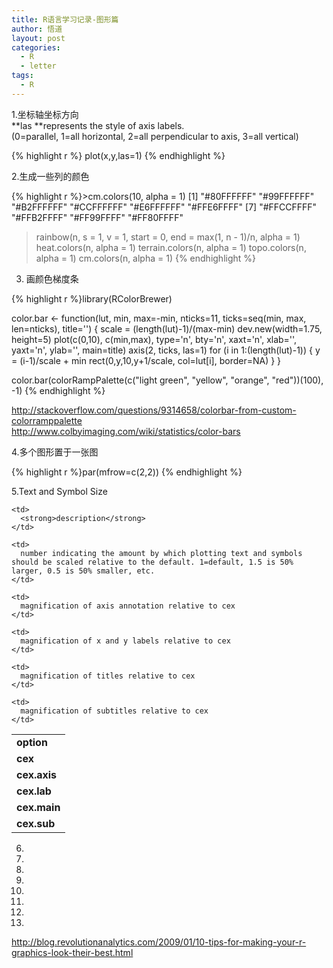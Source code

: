 ```yaml
---
title: R语言学习记录-图形篇
author: 悟道
layout: post
categories:
  - R
  - letter
tags:
  - R
---
```


1.坐标轴坐标方向  
**las **represents the style of axis labels.  
(0=parallel, 1=all horizontal, 2=all perpendicular to axis, 3=all vertical)

{% highlight r %}
plot(x,y,las=1)
{% endhighlight %}

2.生成一些列的颜色

{% highlight r %}>cm.colors(10, alpha = 1)
[1] "#80FFFFFF" "#99FFFFFF" "#B2FFFFFF" "#CCFFFFFF" "#E6FFFFFF" "#FFE6FFFF"
[7] "#FFCCFFFF" "#FFB2FFFF" "#FF99FFFF" "#FF80FFFF"
>rainbow(n, s = 1, v = 1, start = 0, end = max(1, n - 1)/n, alpha = 1)
>heat.colors(n, alpha = 1)
>terrain.colors(n, alpha = 1)
>topo.colors(n, alpha = 1)
>cm.colors(n, alpha = 1)
{% endhighlight %}

3. 画颜色梯度条

{% highlight r %}library(RColorBrewer)

color.bar &lt;- function(lut, min, max=-min, nticks=11, ticks=seq(min, max, len=nticks), title='') 
{ 
    scale = (length(lut)-1)/(max-min) 
    dev.new(width=1.75, height=5) 
    plot(c(0,10), c(min,max), type='n', bty='n', xaxt='n', xlab='', yaxt='n',   ylab='', main=title) 
     axis(2, ticks, las=1) 
    for (i in 1:(length(lut)-1)) { 
        y = (i-1)/scale + min rect(0,y,10,y+1/scale, col=lut[i], border=NA) 
    } 
}

color.bar(colorRampPalette(c("light green", "yellow", "orange", "red"))(100), -1)
{% endhighlight %}

<http://stackoverflow.com/questions/9314658/colorbar-from-custom-colorramppalette></code>  
<http://www.colbyimaging.com/wiki/statistics/color-bars> </blockquote> 

4.多个图形置于一张图

{% highlight r %}par(mfrow=c(2,2))
{% endhighlight %}

5.Text and Symbol Size

<table width="85%">
  <tr>
    <td>
      <strong>option</strong>
    </td>
    
    <td>
      <strong>description</strong>
    </td>
  </tr>
  
  <tr>
    <td>
      <strong>cex</strong>
    </td>
    
    <td>
      number indicating the amount by which plotting text and symbols should be scaled relative to the default. 1=default, 1.5 is 50% larger, 0.5 is 50% smaller, etc.
    </td>
  </tr>
  
  <tr>
    <td>
      <strong>cex.axis</strong>
    </td>
    
    <td>
      magnification of axis annotation relative to cex
    </td>
  </tr>
  
  <tr>
    <td>
      <strong>cex.lab</strong>
    </td>
    
    <td>
      magnification of x and y labels relative to cex
    </td>
  </tr>
  
  <tr>
    <td>
      <strong>cex.main</strong>
    </td>
    
    <td>
      magnification of titles relative to cex
    </td>
  </tr>
  
  <tr>
    <td>
      <strong>cex.sub</strong>
    </td>
    
    <td>
      magnification of subtitles relative to cex
    </td>
  </tr>
</table>

6.

7.

8.

9.

10.

11.

12.

13.

http://blog.revolutionanalytics.com/2009/01/10-tips-for-making-your-r-graphics-look-their-best.html

